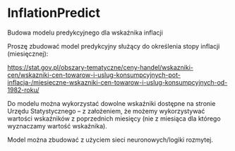 # InflationPredict

Budowa modelu predykcyjnego dla wskaźnika inflacji 

Proszę zbudować model predykcyjny służący do określenia stopy inflacji (miesięcznej): 

https://stat.gov.pl/obszary-tematyczne/ceny-handel/wskazniki-cen/wskazniki-cen-towarow-i-uslug-konsumpcyjnych-pot-inflacja-/miesieczne-wskazniki-cen-towarow-i-uslug-konsumpcyjnych-od-1982-roku/  

Do modelu można wykorzystać dowolne wskaźniki dostępne na stronie Urzędu Statystycznego – z założeniem, że możemy wykorzystywać wartości wskaźników z poprzednich miesięcy (nie z miesiąca dla którego wyznaczamy wartość wskaźnika).   

Model można zbudować z użyciem sieci neuronowych/logiki rozmytej.  

